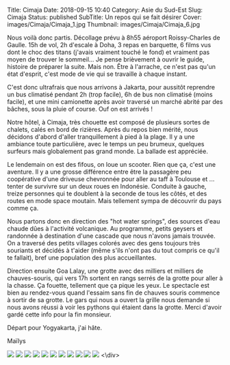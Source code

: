 Title: Cimaja
Date: 2018-09-15 10:40
Category: Asie du Sud-Est
Slug: Cimaja
Status: published
SubTitle: Un repos qui se fait désirer 
Cover: images/Cimaja/Cimaja_1.jpg
Thumbnail: images/Cimaja/Cimaja_6.jpg

Nous voilà donc partis. Décollage prévu à 8h55 aéroport Roissy-Charles de Gaulle. 
15h de vol, 2h d'escale à Doha, 3 repas en barquette, 6 films vus dont le choc des titans (j'avais vraiment touché le fond) et vraiment pas moyen de trouver le sommeil... Je pense brièvement à ouvrir le guide, histoire de préparer la suite. Mais non. Être à l'arrache, ce n'est pas qu'un état d'esprit, c'est mode de vie qui se travaille à chaque instant. 

C'est donc ultrafrais que nous arrivons à Jakarta, pour aussitôt reprendre un bus climatisé pendant 2h (trop facile), 6h de bus non climatisé (moins facile), et une mini camionette après avoir traversé un marché abrité par des bâches, sous la pluie of course. Ouf on est arrivés !

Notre hôtel, à Cimaja, très chouette est composé de plusieurs sortes de chalets, calés en bord de rizières.
Après du repos bien mérité, nous décidons d'abord d'aller tranquillement à pied à la plage. Il y a une ambiance toute particulière, avec le temps un peu brumeux, quelques surfeurs mais globalement pas grand monde. La ballade est appréciée. 

Le lendemain on est des fifous, on loue un scooter. Rien que ça, c'est une aventure. Il y a une grosse différence entre être la passagère peu coopérative d'une driveuse chevronnée pour aller au taff à Toulouse et ... tenter de survivre sur un deux roues en Indonésie.
Conduite à gauche, treize personnes qui te doublent à la seconde de tous les côtés, et des routes en mode space moutain. Mais tellement sympa de découvrir du pays comme ça.

Nous partons donc en direction des "hot water springs", des sources d'eau chaude dûes à l'activité volcanique. Au programme, petits geysers et randonnée à destination d'une cascade que nous n'avons jamais trouvée. On a traversé des petits villages colorés avec des gens toujours très souriants et décidés à t'aider (même s'ils n'ont pas du tout compris ce qu'il te fallait), bref une population des plus accueillantes.

Direction ensuite Goa Lalay, une grotte avec des milliers et milliers de chauves-souris, qui vers 17h sortent en rangs serrés de la grotte pour aller à la chasse. Ça fouette, tellement que ça pique les yeux. Le spectacle est bien au rendez-vous quand l'essaim sans fin de chauves souris commence à sortir de sa grotte. Le gars qui nous a ouvert la grille nous demande si nous avons réussi à voir les pythons qui étaient dans la grotte. Merci d'avoir gardé cette info pour la fin monsieur.

Départ pour Yogyakarta, j'ai hâte.

Maïlys

<div class="galleria" style="margin:auto">
	<img src="images/Cimaja/Cimaja_1.jpg">
	<img src="images/Cimaja/Cimaja_2.jpg">
	<img src="images/Cimaja/Cimaja_3.jpg">
    <img src="images/Cimaja/Cimaja_4.jpg">
    <img src="images/Cimaja/Cimaja_5.jpg">
    <img src="images/Cimaja/Cimaja_6.jpg">
    <img src="images/Cimaja/Cimaja_7.jpg">
    <img src="images/Cimaja/Cimaja_8.jpg">
    <img src="images/Cimaja/Cimaja_9.jpg">
    <img src="images/Cimaja/Cimaja_10.jpg">
    <img src="images/Cimaja/Cimaja_11.jpg">
<\div>
<script>
	(function() { 
            Galleria.loadTheme('https://cdnjs.cloudflare.com/ajax/libs/galleria/1.5.7/themes/classic/galleria.classic.min.js');
            Galleria.run('.galleria');
        }());
</script>